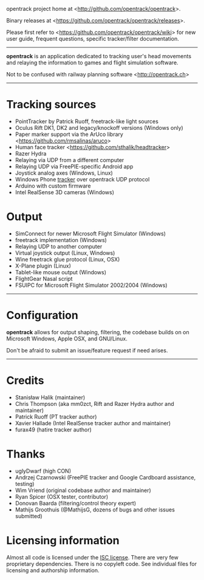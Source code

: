 opentrack project home at <<http://github.com/opentrack/opentrack>>.

Binary releases at <<https://github.com/opentrack/opentrack/releases>>.

Please first refer to <<https://github.com/opentrack/opentrack/wiki>>
for new user guide, frequent questions, specific tracker/filter
documentation.

***

**opentrack** is an application dedicated to tracking user's head
movements and relaying the information to games and flight simulation
software.

Not to be confused with railway planning software <<http://opentrack.ch>>

***

# Tracking sources

- PointTracker by Patrick Ruoff, freetrack-like light sources
- Oculus Rift DK1, DK2 and legacy/knockoff versions (Windows only)
- Paper marker support via the ArUco library <<https://github.com/rmsalinas/aruco>>
- Human face tracker <<https://github.com/sthalik/headtracker>>
- Razer Hydra
- Relaying via UDP from a different computer
- Relaying UDP via FreePIE-specific Android app
- Joystick analog axes (Windows, Linux)
- Windows Phone [tracker](http://www.windowsphone.com/en-us/store/app/opentrack-head-tracking/1c604f32-6d68-40ef-aa44-3163e30f547f) over opentrack UDP protocol
- Arduino with custom firmware
- Intel RealSense 3D cameras (Windows)

# Output

- SimConnect for newer Microsoft Flight Simulator (Windows)
- freetrack implementation (Windows)
- Relaying UDP to another computer
- Virtual joystick output (Linux, Windows)
- Wine freetrack glue protocol (Linux, OSX)
- X-Plane plugin (Linux)
- Tablet-like mouse output (Windows)
- FlightGear Nasal script
- FSUIPC for Microsoft Flight Simulator 2002/2004 (Windows)

***

# Configuration

**opentrack** allows for output shaping, filtering, the codebase builds
on on Microsoft Windows, Apple OSX, and GNU/Linux.

Don't be afraid to submit an issue/feature request if need arises.

***

# Credits

- Stanisław Halik (maintainer)
- Chris Thompson (aka mm0zct, Rift and Razer Hydra author and maintainer)
- Patrick Ruoff (PT tracker author)
- Xavier Hallade (Intel RealSense tracker author and maintainer)
- furax49 (hatire tracker author)

# Thanks

- uglyDwarf (high CON)
- Andrzej Czarnowski (FreePIE tracker and Google Cardboard assistance, testing)
- Wim Vriend (original codebase author and maintainer)
- Ryan Spicer (OSX tester, contributor)
- Donovan Baarda (filtering/control theory expert)
- Mathijs Groothuis (@MathijsG, dozens of bugs and other issues submitted)

# Licensing information

Almost all code is licensed under the [ISC license](https://en.wikipedia.org/wiki/ISC_license). There are very few proprietary dependencies. There is no copyleft code. See individual files for licensing and authorship information.
